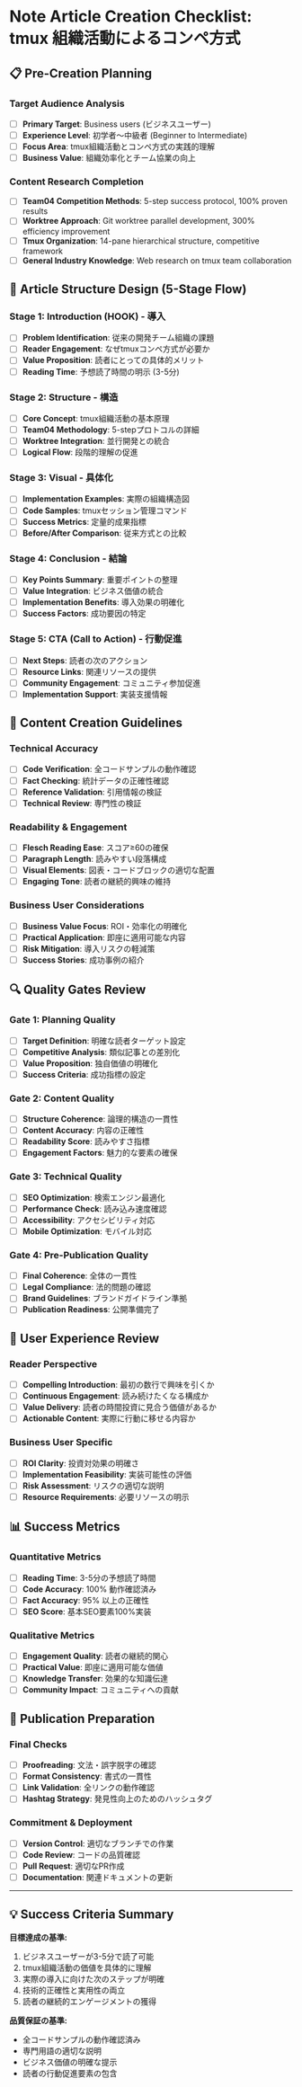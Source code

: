 # Note Article Creation Checklist: tmux 組織活動によるコンペ方式

## 📋 Pre-Creation Planning

### Target Audience Analysis
- [ ] **Primary Target**: Business users (ビジネスユーザー)
- [ ] **Experience Level**: 初学者～中級者 (Beginner to Intermediate)
- [ ] **Focus Area**: tmux組織活動とコンペ方式の実践的理解
- [ ] **Business Value**: 組織効率化とチーム協業の向上

### Content Research Completion
- [ ] **Team04 Competition Methods**: 5-step success protocol, 100% proven results
- [ ] **Worktree Approach**: Git worktree parallel development, 300% efficiency improvement
- [ ] **Tmux Organization**: 14-pane hierarchical structure, competitive framework
- [ ] **General Industry Knowledge**: Web research on tmux team collaboration

## 🎯 Article Structure Design (5-Stage Flow)

### Stage 1: Introduction (HOOK) - 導入
- [ ] **Problem Identification**: 従来の開発チーム組織の課題
- [ ] **Reader Engagement**: なぜtmuxコンペ方式が必要か
- [ ] **Value Proposition**: 読者にとっての具体的メリット
- [ ] **Reading Time**: 予想読了時間の明示 (3-5分)

### Stage 2: Structure - 構造
- [ ] **Core Concept**: tmux組織活動の基本原理
- [ ] **Team04 Methodology**: 5-stepプロトコルの詳細
- [ ] **Worktree Integration**: 並行開発との統合
- [ ] **Logical Flow**: 段階的理解の促進

### Stage 3: Visual - 具体化
- [ ] **Implementation Examples**: 実際の組織構造図
- [ ] **Code Samples**: tmuxセッション管理コマンド
- [ ] **Success Metrics**: 定量的成果指標
- [ ] **Before/After Comparison**: 従来方式との比較

### Stage 4: Conclusion - 結論
- [ ] **Key Points Summary**: 重要ポイントの整理
- [ ] **Value Integration**: ビジネス価値の統合
- [ ] **Implementation Benefits**: 導入効果の明確化
- [ ] **Success Factors**: 成功要因の特定

### Stage 5: CTA (Call to Action) - 行動促進
- [ ] **Next Steps**: 読者の次のアクション
- [ ] **Resource Links**: 関連リソースの提供
- [ ] **Community Engagement**: コミュニティ参加促進
- [ ] **Implementation Support**: 実装支援情報

## 📝 Content Creation Guidelines

### Technical Accuracy
- [ ] **Code Verification**: 全コードサンプルの動作確認
- [ ] **Fact Checking**: 統計データの正確性確認
- [ ] **Reference Validation**: 引用情報の検証
- [ ] **Technical Review**: 専門性の検証

### Readability & Engagement
- [ ] **Flesch Reading Ease**: スコア≥60の確保
- [ ] **Paragraph Length**: 読みやすい段落構成
- [ ] **Visual Elements**: 図表・コードブロックの適切な配置
- [ ] **Engaging Tone**: 読者の継続的興味の維持

### Business User Considerations
- [ ] **Business Value Focus**: ROI・効率化の明確化
- [ ] **Practical Application**: 即座に適用可能な内容
- [ ] **Risk Mitigation**: 導入リスクの軽減策
- [ ] **Success Stories**: 成功事例の紹介

## 🔍 Quality Gates Review

### Gate 1: Planning Quality
- [ ] **Target Definition**: 明確な読者ターゲット設定
- [ ] **Competitive Analysis**: 類似記事との差別化
- [ ] **Value Proposition**: 独自価値の明確化
- [ ] **Success Criteria**: 成功指標の設定

### Gate 2: Content Quality
- [ ] **Structure Coherence**: 論理的構造の一貫性
- [ ] **Content Accuracy**: 内容の正確性
- [ ] **Readability Score**: 読みやすさ指標
- [ ] **Engagement Factors**: 魅力的な要素の確保

### Gate 3: Technical Quality
- [ ] **SEO Optimization**: 検索エンジン最適化
- [ ] **Performance Check**: 読み込み速度確認
- [ ] **Accessibility**: アクセシビリティ対応
- [ ] **Mobile Optimization**: モバイル対応

### Gate 4: Pre-Publication Quality
- [ ] **Final Coherence**: 全体の一貫性
- [ ] **Legal Compliance**: 法的問題の確認
- [ ] **Brand Guidelines**: ブランドガイドライン準拠
- [ ] **Publication Readiness**: 公開準備完了

## 🎨 User Experience Review

### Reader Perspective
- [ ] **Compelling Introduction**: 最初の数行で興味を引くか
- [ ] **Continuous Engagement**: 読み続けたくなる構成か
- [ ] **Value Delivery**: 読者の時間投資に見合う価値があるか
- [ ] **Actionable Content**: 実際に行動に移せる内容か

### Business User Specific
- [ ] **ROI Clarity**: 投資対効果の明確さ
- [ ] **Implementation Feasibility**: 実装可能性の評価
- [ ] **Risk Assessment**: リスクの適切な説明
- [ ] **Resource Requirements**: 必要リソースの明示

## 📊 Success Metrics

### Quantitative Metrics
- [ ] **Reading Time**: 3-5分の予想読了時間
- [ ] **Code Accuracy**: 100% 動作確認済み
- [ ] **Fact Accuracy**: 95% 以上の正確性
- [ ] **SEO Score**: 基本SEO要素100%実装

### Qualitative Metrics
- [ ] **Engagement Quality**: 読者の継続的関心
- [ ] **Practical Value**: 即座に適用可能な価値
- [ ] **Knowledge Transfer**: 効果的な知識伝達
- [ ] **Community Impact**: コミュニティへの貢献

## 🚀 Publication Preparation

### Final Checks
- [ ] **Proofreading**: 文法・誤字脱字の確認
- [ ] **Format Consistency**: 書式の一貫性
- [ ] **Link Validation**: 全リンクの動作確認
- [ ] **Hashtag Strategy**: 発見性向上のためのハッシュタグ

### Commitment & Deployment
- [ ] **Version Control**: 適切なブランチでの作業
- [ ] **Code Review**: コードの品質確認
- [ ] **Pull Request**: 適切なPR作成
- [ ] **Documentation**: 関連ドキュメントの更新

---

## 💡 Success Criteria Summary

**目標達成の基準:**
1. ビジネスユーザーが3-5分で読了可能
2. tmux組織活動の価値を具体的に理解
3. 実際の導入に向けた次のステップが明確
4. 技術的正確性と実用性の両立
5. 読者の継続的エンゲージメントの獲得

**品質保証の基準:**
- 全コードサンプルの動作確認済み
- 専門用語の適切な説明
- ビジネス価値の明確な提示
- 読者の行動促進要素の包含